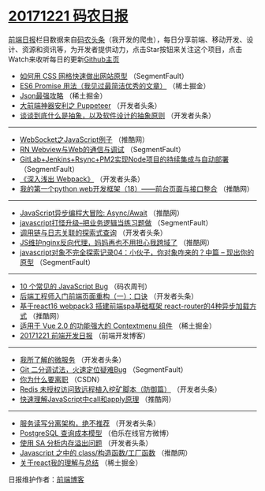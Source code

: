 # [20171221 码农日报](http://hao.caibaojian.com/date/2017/12/21)

[前端日报](http://caibaojian.com/c/news)栏目数据来自[码农头条](http://hao.caibaojian.com/)（我开发的爬虫），每日分享前端、移动开发、设计、资源和资讯等，为开发者提供动力，点击Star按钮来关注这个项目，点击Watch来收听每日的更新[Github主页](https://github.com/kujian/frontendDaily)
* [如何用 CSS 网格快速做出网站原型](http://hao.caibaojian.com/60278.html) （SegmentFault）
* [ES6 Promise 用法（我见过最简洁优秀的文章）](http://hao.caibaojian.com/60305.html) （稀土掘金）
* [Json最强攻略](http://hao.caibaojian.com/60311.html) （稀土掘金）
* [大前端神器安利之 Puppeteer](http://hao.caibaojian.com/60207.html) （开发者头条）
* [谈谈到底什么是抽象，以及软件设计的抽象原则](http://hao.caibaojian.com/60209.html) （开发者头条）

***
* [WebSocket之JavaScript例子](http://hao.caibaojian.com/60293.html) （推酷网）
* [RN Webview与Web的通信与调试](http://hao.caibaojian.com/60272.html) （SegmentFault）
* [GitLab+Jenkins+Rsync+PM2实现Node项目的持续集成与自动部署](http://hao.caibaojian.com/60273.html) （SegmentFault）
* [《深入浅出 Webpack》](http://hao.caibaojian.com/60213.html) （开发者头条）
* [我的第一个python web开发框架（18）——前台页面与接口整合](http://hao.caibaojian.com/60286.html) （推酷网）

***
* [JavaScript异步编程大冒险: Async/Await](http://hao.caibaojian.com/60287.html) （推酷网）
* [javascript打怪升级&#8211;把业务逻辑当练习题做](http://hao.caibaojian.com/60279.html) （SegmentFault）
* [调用链与日志关联的探索式查询](http://hao.caibaojian.com/60219.html) （开发者头条）
* [JS维护nginx反向代理，妈妈再也不用担心我跨域了](http://hao.caibaojian.com/60292.html) （推酷网）
* [javascript对象不完全探索记录04：小伙子，你对象咋来的？中篇 &#8211; 现出你的原型](http://hao.caibaojian.com/60281.html) （SegmentFault）

***
* [10 个常见的 JavaScript Bug](http://hao.caibaojian.com/60366.html) （码农周刊）
* [后端工程师入门前端页面重构（一）：口诀](http://hao.caibaojian.com/60211.html) （开发者头条）
* [基于react16 webpack3 搭建前端spa基础框架 react-router的4种异步加载方式](http://hao.caibaojian.com/60295.html) （推酷网）
* [适用于 Vue 2.0 的功能强大的 Contextmenu 组件](http://hao.caibaojian.com/60300.html) （稀土掘金）
* [20171221 前端开发日报](http://hao.caibaojian.com/60370.html) （前端开发博客）

***
* [我所了解的微服务](http://hao.caibaojian.com/60224.html) （开发者头条）
* [Git 二分调试法，火速定位疑难Bug](http://hao.caibaojian.com/60275.html) （SegmentFault）
* [你为什么要离职](http://hao.caibaojian.com/60358.html) （CSDN）
* [Redis 未授权访问致远程植入挖矿脚本（防御篇）](http://hao.caibaojian.com/60215.html) （开发者头条）
* [快速理解JavaScript中call和apply原理](http://hao.caibaojian.com/60288.html) （推酷网）

***
* [服务读写分离架构，绝不推荐](http://hao.caibaojian.com/60205.html) （开发者头条）
* [PostgreSQL 查询成本模型](http://hao.caibaojian.com/60373.html) （伯乐在线官方微博）
* [使用 SA 分析内存溢出问题](http://hao.caibaojian.com/60228.html) （开发者头条）
* [Javascript 之中的 class/构造函数/工厂函数](http://hao.caibaojian.com/60291.html) （推酷网）
* [关于react我的理解与总结](http://hao.caibaojian.com/60306.html) （稀土掘金）

日报维护作者：[前端博客](http://caibaojian.com/) 
